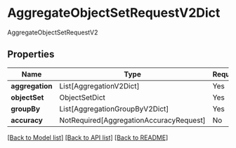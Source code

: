 # AggregateObjectSetRequestV2Dict

AggregateObjectSetRequestV2

## Properties
| Name | Type | Required | Description |
| ------------ | ------------- | ------------- | ------------- |
**aggregation** | List[AggregationV2Dict] | Yes |  |
**objectSet** | ObjectSetDict | Yes |  |
**groupBy** | List[AggregationGroupByV2Dict] | Yes |  |
**accuracy** | NotRequired[AggregationAccuracyRequest] | No |  |


[[Back to Model list]](../../README.md#models-v1-link) [[Back to API list]](../../README.md#documentation-for-api-endpoints) [[Back to README]](../../README.md)
